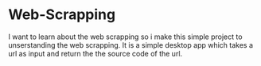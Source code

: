 # Web-Scrapping
I want to learn about the web scrapping so i make this simple project to unserstanding the web scrapping.
It is a simple desktop app which takes a url as input and return the the source code of the url.

